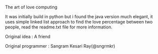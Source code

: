 The art of love computing 

It was initially build in python but i found the java version much elegant, it uses simple linked list approach to find
the love percentage between two people, read the readme.txt file for more information.

Original idea : A friend

Original programmer : Sangram Kesari Ray(@sngrmkr)